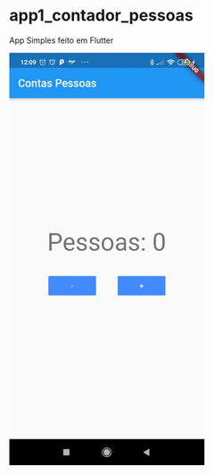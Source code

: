 # app1_contador_pessoas

App Simples feito em Flutter

<img src="https://github.com/desenvolvimentoarivan/AppsFlutter/blob/main/app1_contador_pessoas/readmeimg/img.jpg" alt="My cool logo" width=350/>
